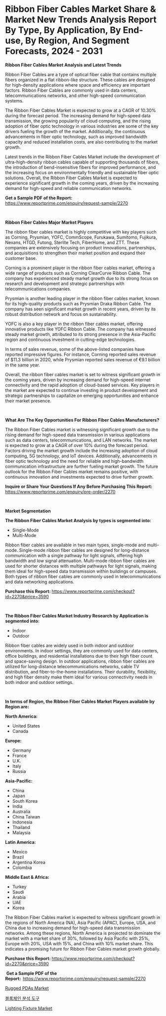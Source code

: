 <p><h1>Ribbon Fiber Cables Market Share & Market New Trends Analysis Report By Type, By Application, By End-use, By Region, And Segment Forecasts, 2024 - 2031</h1></p><p><strong>Ribbon Fiber Cables Market Analysis and Latest Trends</strong></p>
<p><p>Ribbon Fiber Cables are a type of optical fiber cable that contains multiple fibers organized in a flat ribbon-like structure. These cables are designed for high-density applications where space and efficiency are important factors. Ribbon Fiber Cables are commonly used in data centers, telecommunications networks, and other high-speed communication systems.</p><p>The Ribbon Fiber Cables Market is expected to grow at a CAGR of 10.30% during the forecast period. The increasing demand for high-speed data transmission, the growing popularity of cloud computing, and the rising adoption of fiber optic technology in various industries are some of the key drivers fueling the growth of the market. Additionally, the continuous advancements in fiber optic technology, such as improved bandwidth capacity and reduced installation costs, are also contributing to the market growth.</p><p>Latest trends in the Ribbon Fiber Cables Market include the development of ultra-high-density ribbon cables capable of supporting thousands of fibers, the introduction of bend-insensitive fibers for improved performance, and the increasing focus on environmentally friendly and sustainable fiber optic solutions. Overall, the Ribbon Fiber Cables Market is expected to experience significant growth in the coming years, driven by the increasing demand for high-speed and reliable communication networks.</p></p>
<p><strong>Get a Sample PDF of the Report:&nbsp;</strong> <a href="https://www.reportprime.com/enquiry/request-sample/2270">https://www.reportprime.com/enquiry/request-sample/2270</a></p>
<p>&nbsp;</p>
<p><strong>Ribbon Fiber Cables Major Market Players</strong></p>
<p><p>The ribbon fiber cables market is highly competitive with key players such as Corning, Prysmian, YOFC, CommScope, Furukawa, Sumitomo, Fujikura, Nexans, HTGD, Futong, Sterlite Tech, FiberHome, and ZTT. These companies are extensively focusing on product innovations, partnerships, and acquisitions to strengthen their market position and expand their customer base.</p><p>Corning is a prominent player in the ribbon fiber cables market, offering a wide range of products such as Corning ClearCurve Ribbon Cable. The company has experienced steady market growth due to its strong focus on research and development and strategic partnerships with telecommunications companies.</p><p>Prysmian is another leading player in the ribbon fiber cables market, known for its high-quality products such as Prysmian Draka Ribbon Cable. The company has seen significant market growth in recent years, driven by its robust distribution network and focus on sustainability.</p><p>YOFC is also a key player in the ribbon fiber cables market, offering innovative products like YOFC Ribbon Cable. The company has witnessed steady market growth, attributed to its strong presence in the Asia-Pacific region and continuous investment in cutting-edge technologies.</p><p>In terms of sales revenue, some of the above-listed companies have reported impressive figures. For instance, Corning reported sales revenue of $11.3 billion in 2020, while Prysmian reported sales revenue of €9.1 billion in the same year.</p><p>Overall, the ribbon fiber cables market is set to witness significant growth in the coming years, driven by increasing demand for high-speed internet connectivity and the rapid adoption of cloud-based services. Key players in the market are expected to continue investing in product development and strategic partnerships to capitalize on emerging opportunities and enhance their market presence.</p></p>
<p>&nbsp;</p>
<p><strong>What Are The Key Opportunities For Ribbon Fiber Cables Manufacturers?</strong></p>
<p><p>The Ribbon Fiber Cables market is witnessing significant growth due to the rising demand for high-speed data transmission in various applications such as data centers, telecommunications, and LAN networks. The market is expected to grow at a CAGR of over 10% during the forecast period. Factors driving the market growth include the increasing adoption of cloud computing, 5G technology, and IoT devices. Additionally, advancements in fiber optic technology and the need for reliable and high-bandwidth communication infrastructure are further fueling market growth. The future outlook for the Ribbon Fiber Cables market remains positive, with continuous innovation and investments expected to drive further growth.</p></p>
<p><strong>Inquire or Share Your Questions If Any Before Purchasing This Report:</strong> <a href="https://www.reportprime.com/enquiry/pre-order/2270">https://www.reportprime.com/enquiry/pre-order/2270</a></p>
<p>&nbsp;</p>
<p><strong>Market Segmentation</strong></p>
<p><strong>The Ribbon Fiber Cables Market Analysis by types is segmented into:</strong></p>
<p><ul><li>Single-Mode</li><li>Multi-Mode</li></ul></p>
<p><p>Ribbon fiber cables are available in two main types, single-mode and multi-mode. Single-mode ribbon fiber cables are designed for long-distance communication with a single pathway for light signals, offering high bandwidth and low signal attenuation. Multi-mode ribbon fiber cables are used for shorter distances with multiple pathways for light signals, making them ideal for high-speed data transmission within buildings or campuses. Both types of ribbon fiber cables are commonly used in telecommunications and data networking applications.</p></p>
<p><strong>Purchase this Report:&nbsp;</strong><a href="https://www.reportprime.com/checkout?id=2270&price=3590">https://www.reportprime.com/checkout?id=2270&price=3590</a></p>
<p>&nbsp;</p>
<p><strong>The Ribbon Fiber Cables Market Industry Research by Application is segmented into:</strong></p>
<p><ul><li>Indoor</li><li>Outdoor</li></ul></p>
<p><p>Ribbon fiber cables are widely used in both indoor and outdoor environments. In indoor settings, they are commonly used for data centers, office buildings, and residential installations due to their high fiber count and space-saving design. In outdoor applications, ribbon fiber cables are utilized for long-distance telecommunications networks, cable TV distribution, and fiber-to-the-home installations. Their durability, flexibility, and high fiber density make them ideal for various connectivity needs in both indoor and outdoor settings.</p></p>
<p>&nbsp;</p>
<p><strong>In terms of Region, the Ribbon Fiber Cables Market Players available by Region are:</strong></p>
<p>
    <p> <strong> North America: </strong>
        <ul>
            <li>United States</li>
            <li>Canada</li>
        </ul>
        </p> 
    <p> <strong> Europe: </strong>
        <ul>
            <li>Germany</li>
            <li>France</li>
            <li>U.K.</li>
            <li>Italy</li>
            <li>Russia</li>
        </ul>
        </p> 
    <p> <strong> Asia-Pacific: </strong>
        <ul>
            <li>China</li>
            <li>Japan</li>
            <li>South Korea</li>
            <li>India</li>
            <li>Australia</li>
            <li>China Taiwan</li>
            <li>Indonesia</li>
            <li>Thailand</li>
            <li>Malaysia</li>
        </ul>
        </p> 
    <p> <strong> Latin America: </strong>
        <ul>
            <li>Mexico</li>
            <li>Brazil</li>
            <li>Argentina Korea</li>
            <li>Colombia</li>
        </ul>
        </p> 
    <p> <strong> Middle East & Africa: </strong>
        <ul>
            <li>Turkey</li>
            <li>Saudi</li>
            <li>Arabia</li>
            <li>UAE</li>
            <li>Korea</li>
        </ul>
    </p>
    </p>
<p><p>The Ribbon Fiber Cables market is expected to witness significant growth in the regions of North America (NA), Asia Pacific (APAC), Europe, USA, and China due to increasing demand for high-speed data transmission networks. Among these regions, North America is projected to dominate the market with a market share of 30%, followed by Asia Pacific with 25%, Europe with 20%, USA with 15%, and China with 10% market share. This indicates a promising future for Ribbon Fiber Cables market growth globally.</p></p>
<p><strong>Purchase this Report: </strong><a href="https://www.reportprime.com/checkout?id=2270&price=3590">https://www.reportprime.com/checkout?id=2270&price=3590</a></p>
<p>&nbsp;<strong>Get a Sample PDF of the Report:&nbsp;&nbsp;</strong><a href="https://www.reportprime.com/enquiry/request-sample/2270">https://www.reportprime.com/enquiry/request-sample/2270</a></p>
<p><strong></strong></p>
<p><p><a href="https://github.com/kosella/Market-Research-Report-List-2/blob/main/rugged-pdas-market.md">Rugged PDAs Market</a></p><p><a href="https://github.com/JackieFauhey9089475/Market-Research-Report-List-1/blob/main/611937510262.md">블록체인 분석 도구</a></p><p><a href="https://github.com/nathandecarvalho/Market-Research-Report-List-2/blob/main/lighting-fixture-market.md">Lighting Fixture Market</a></p></p>